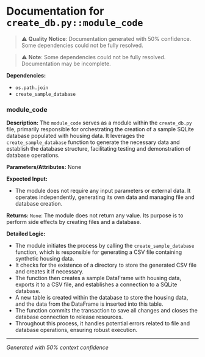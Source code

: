 # Documentation for `create_db.py::module_code`

> ⚠️ **Quality Notice**: Documentation generated with 50% confidence. Some dependencies could not be fully resolved.


> ⚠️ **Note**: Some dependencies could not be fully resolved. Documentation may be incomplete.

**Dependencies:**
- `os.path.join`
- `create_sample_database`
### module_code

**Description:**
The `module_code` serves as a module within the `create_db.py` file, primarily responsible for orchestrating the creation of a sample SQLite database populated with housing data. It leverages the `create_sample_database` function to generate the necessary data and establish the database structure, facilitating testing and demonstration of database operations.

**Parameters/Attributes:**
None

**Expected Input:**
- The module does not require any input parameters or external data. It operates independently, generating its own data and managing file and database creation.

**Returns:**
`None`: The module does not return any value. Its purpose is to perform side effects by creating files and a database.

**Detailed Logic:**
- The module initiates the process by calling the `create_sample_database` function, which is responsible for generating a CSV file containing synthetic housing data.
- It checks for the existence of a directory to store the generated CSV file and creates it if necessary.
- The function then creates a sample DataFrame with housing data, exports it to a CSV file, and establishes a connection to a SQLite database.
- A new table is created within the database to store the housing data, and the data from the DataFrame is inserted into this table.
- The function commits the transaction to save all changes and closes the database connection to release resources.
- Throughout this process, it handles potential errors related to file and database operations, ensuring robust execution.

---
*Generated with 50% context confidence*
